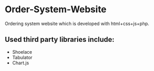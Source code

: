 # Order-System-Website
 Ordering system website which is developed with html+css+js+php.
 
## Used third party libraries include:
 - Shoelace
 - Tabulator
 - Chart.js
